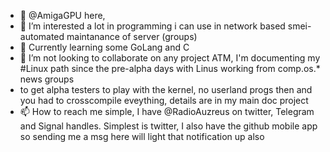 - 👋 @AmigaGPU here,
- 👀 I’m interested a lot in programming i can use in network based smei-automated maintanance of server (groups)
- 🌱 Currently learning some GoLang and C
- 💞️ I’m not looking to collaborate on any project ATM, I'm documenting my #Linux path since the pre-alpha days with Linus working from comp.os.* news groups
- to get alpha testers to play with the kernel, no userland progs then and you had to crosscompile eveything, details are in my main doc project
- 📫 How to reach me simple, I have @RadioAuzreus on twitter, Telegram and Signal handles. Simplest is twitter, I also have the github mobile app so sending me a msg here will light that notification up also

<!---
AmigaGPU/AmigaGPU is a ✨ special ✨ repository because its `README.md` (this file) appears on your GitHub profile.
You can click the Preview link to take a look at your changes.
--->
